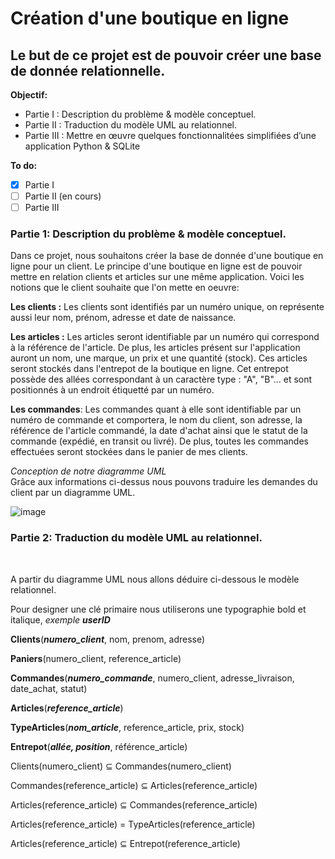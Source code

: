 # Création d'une boutique en ligne
## Le but de ce projet est de pouvoir créer une base de donnée relationnelle.


**Objectif:**
  - Partie I : Description du problème & modèle conceptuel.
  - Partie II : Traduction du modèle UML au relationnel.
  - Partie III : Mettre en œuvre quelques fonctionnalitées simplifiées d’une application Python & SQLite

**To do:**

  - [x] Partie I
  - [ ] Partie II (en cours)
  - [ ] Partie III

### Partie 1: Description du problème & modèle conceptuel.

Dans ce projet, nous souhaitons créer la base de donnée d'une boutique en ligne pour un client.
Le principe d'une boutique en ligne est de pouvoir mettre en relation clients et articles sur une même application.
Voici les notions que le client souhaite que l'on mette en oeuvre:


**Les clients :** Les clients sont identifiés par un numéro unique, on représente aussi leur nom, prénom, adresse et date de naissance.

**Les articles :** Les articles seront identifiable par un numéro qui correspond à la référence de l'article. De plus, les articles présent sur l'application auront un nom, une marque, un prix et une quantité (stock). Ces articles seront stockés dans l'entrepot de la boutique en ligne. Cet entrepot possède des allées correspondant à un caractère type : "A", "B"... et sont positionnés à un endroit étiquetté par un numéro.

**Les commandes**: Les commandes quant à elle sont identifiable par un numéro de commande et comportera, le nom du client, son adresse, la référence de l'article commandé, la date d'achat ainsi que le statut de la commande (expédié, en transit ou livré). De plus, toutes les commandes effectuées seront stockées dans le panier de mes clients.


*Conception de notre diagramme UML* <br/>
Grâce aux informations ci-dessus nous pouvons traduire les demandes du client par un diagramme UML.

![image](https://user-images.githubusercontent.com/58702474/114192616-fbbe0d00-994d-11eb-8608-599eff495fdb.png)


### Partie 2: Traduction du modèle UML au relationnel. <br/>
<br/>

A partir du diagramme UML nous allons déduire ci-dessous le modèle relationnel.<br/>

Pour designer une clé primaire nous utiliserons une typographie bold et italique, _exemple_ **_userID_** <br/>

**Clients**(**_numero_client_**, nom, prenom, adresse) <br/>

**Paniers**(numero_client, reference_article) <br/>

**Commandes**(**_numero_commande_**, numero_client, adresse_livraison, date_achat, statut) <br/>

**Articles**(**_reference_article_**) <br/>

**TypeArticles**(**_nom_article_**, reference_article, prix, stock) <br/>

**Entrepot**(**_allée, position_**, référence_article) <br/>



Clients(numero_client) ⊆  Commandes(numero_client) <br/>

Commandes(reference_article) ⊆  Articles(reference_article) <br/>

Articles(reference_article) ⊆  Commandes(reference_article) <br/>

Articles(reference_article) = TypeArticles(reference_article) <br/>

Articles(reference_article) ⊆  Entrepot(reference_article) <br/>

